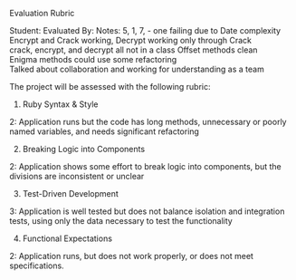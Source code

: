 Evaluation Rubric

Student:
Evaluated By:
Notes:
5, 1, 7, - one failing due to Date complexity  
Encrypt and Crack working, Decrypt working only through Crack  
crack, encrypt, and decrypt all not in a class
Offset methods clean  
Enigma methods could use some refactoring  
Talked about collaboration and working for understanding as a team  


The project will be assessed with the following rubric:

1. Ruby Syntax & Style

2: Application runs but the code has long methods, unnecessary or poorly named variables, and needs significant refactoring

2. Breaking Logic into Components

2: Application shows some effort to break logic into components, but the divisions are inconsistent or unclear

3. Test-Driven Development

3: Application is well tested but does not balance isolation and integration tests, using only the data necessary to test the functionality

4. Functional Expectations

2: Application runs, but does not work properly, or does not meet specifications.
